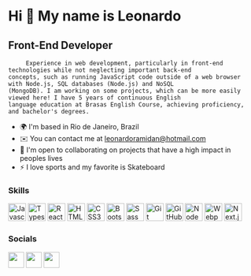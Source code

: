 Hi 👋 My name is Leonardo
==========================

Front-End Developer
-----------------------------

         Experience in web development, particularly in front-end technologies while not neglecting important back-end
    concepts, such as running JavaScript code outside of a web browser with Node.js, SQL databases (Node.js) and NoSQL
    (MongoDB). I am working on some projects, which can be more easily viewed here! I have 5 years of continuous English
    language education at Brasas English Course, achieving proficiency, and bachelor's degrees.


* 🌍  I'm based in Rio de Janeiro, Brazil
* ✉️  You can contact me at [leonardoramidan@hotmail.com](mailto:leonardoramidan@hotmail.com)
* 🤝  I'm open to collaborating on projects that have a high impact in peoples lives
* ⚡  I love sports and my favorite is Skateboard


### Skills

<p align="left">
<a href="https://developer.mozilla.org/en-US/docs/Web/JavaScript" target="_blank" rel="noreferrer"><img src="https://raw.githubusercontent.com/danielcranney/readme-generator/main/public/icons/skills/javascript-colored.svg" width="36" height="36" alt="Javascript" /></a>          
<a href="https://www.typescriptlang.org/" target="_blank" rel="noreferrer"><img src="https://raw.githubusercontent.com/danielcranney/readme-generator/main/public/icons/skills/typescript-colored.svg" width="36" height="36" alt="Typescript" /></a>
<a href="https://reactjs.org/" target="_blank" rel="noreferrer"><img src="https://raw.githubusercontent.com/danielcranney/readme-generator/main/public/icons/skills/react-colored.svg" width="36" height="36" alt="React" /></a>   
<a href="https://developer.mozilla.org/en-US/docs/Glossary/HTML5" target="_blank" rel="noreferrer"><img src="https://cdn.jsdelivr.net/gh/devicons/devicon/icons/html5/html5-original-wordmark.svg" width="36" height="36" alt="HTML5" /></a>          
<a href="https://developer.mozilla.org/en-US/docs/Web/CSS" target="_blank" rel="noreferrer"><img src="https://cdn.jsdelivr.net/gh/devicons/devicon/icons/css3/css3-original-wordmark.svg" width="36" height="36" alt="CSS3" /></a>
<a href="https://getbootstrap.com/docs/4.1/getting-started/introduction/" target="_blank" rel="noreferrer"><img src="https://cdn.jsdelivr.net/gh/devicons/devicon/icons/bootstrap/bootstrap-original-wordmark.svg" width="36" height="36" alt="Bootstrap" /></a>
<a href="https://sass-lang.com/documentation/" target="_blank" rel="noreferrer"><img src="https://cdn.jsdelivr.net/gh/devicons/devicon/icons/sass/sass-original.svg" width="36" height="36" alt="Sass" /></a>
<a href="https://git-scm.com/doc" target="_blank" rel="noreferrer"><img src="https://cdn.jsdelivr.net/gh/devicons/devicon/icons/git/git-plain.svg" width="36" height="36" alt="Git" /></a>
<a href="https://docs.github.com/" target="_blank" rel="noreferrer"><img src="https://cdn.jsdelivr.net/gh/devicons/devicon/icons/github/github-original.svg" width="36" height="36" alt="GitHub" /></a> 
<a href="https://nodejs.org/en/" target="_blank" rel="noreferrer"><img src="https://raw.githubusercontent.com/danielcranney/readme-generator/main/public/icons/skills/nodejs-colored.svg" width="36" height="36" alt="NodeJS" /></a>           
<a href="https://webpack.js.org/" target="_blank" rel="noreferrer"><img src="https://raw.githubusercontent.com/danielcranney/readme-generator/main/public/icons/skills/webpack-colored.svg" width="36" height="36" alt="Webpack" /></a>
<a href="https://nextjs.org/" target="_blank" rel="noreferrer"><img src="https://cdn.jsdelivr.net/gh/devicons/devicon/icons/nextjs/nextjs-original.svg" width="36" height="36" alt="Next.js" /></a>         
</p>

<!--![Leonardo GitHub stats](https://github-readme-stats.vercel.app/api?username=LeoRam84&show_icons=true&theme=dracula&count_private=true)-->
### Socials

<p align="left">
<a href="https://www.linkedin.com/in/leonardocram/" target="_blank" rel="noreferrer"><img src="https://raw.githubusercontent.com/danielcranney/readme-generator/main/public/icons/socials/linkedin.svg" width="32" height="32" /></a> 
<a href="https://www.github.com/LeoRam84" target="_blank" rel="noreferrer"><img src="https://cdn.jsdelivr.net/gh/devicons/devicon/icons/github/github-original.svg" width="32" height="32" /></a>
<a href="https://discord.com/users/Kotzen#4262" target="_blank" rel="noreferrer"><img src="https://raw.githubusercontent.com/danielcranney/readme-generator/main/public/icons/socials/discord.svg" width="32" height="32" /></a>
</p>
